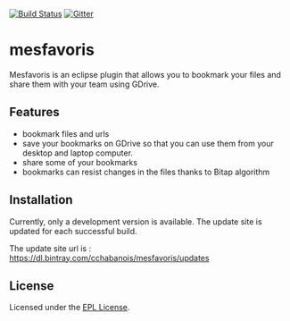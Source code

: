 [![Build Status](https://travis-ci.org/cchabanois/mesfavoris.svg?branch=master)](https://travis-ci.org/cchabanois/mesfavoris)
[![Gitter](https://badges.gitter.im/cchabanois/mesfavoris.svg)](https://gitter.im/cchabanois/mesfavoris?utm_source=badge&utm_medium=badge&utm_campaign=pr-badge)

# mesfavoris
Mesfavoris is an eclipse plugin that allows you to bookmark your files and share them with your team using GDrive.

## Features
- bookmark files and urls
- save your bookmarks on GDrive so that you can use them from your desktop and laptop computer.
- share some of your bookmarks
- bookmarks can resist changes in the files thanks to Bitap algorithm 

## Installation
Currently, only a development version is available. The update site is updated for each successful build.

The update site url is : https://dl.bintray.com/cchabanois/mesfavoris/updates

## License
Licensed under the [EPL License](http://www.eclipse.org/legal/epl-v10.html).
